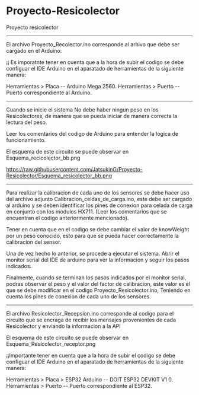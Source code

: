 # Proyecto-Resicolector
Proyecto resicolector

------------------------------------------------------------------------------------------------------------------

El archivo Proyecto_Recolector.ino corresponde al  arhivo que debe ser cargado  en el Arduino:

¡¡ Es imporatnte tener en cuenta que a la hora de subir el codigo se debe configuar el IDE Arduino en el aparatado de herramientas de la siguiente manera:

Herramientas > Placa -- Arduino Mega 2560.
Herramientas > Puerto -- Puerto correspondiente al Arduino.

-------------------------------------------------------------------------------------------------------------------

Cuando se inicie el sistema No debe haber ningun peso en los Resicolectores, de manera que se pueda iniciar de manera correcta la lectura del peso.

Leer los comentarios del codigo de Arduino para entender la logica de funcionamiento.

El esquema de este circuito se puede observar en Esquema_recicolector_bb.png


https://raw.githubusercontent.com/JatsukinG/Proyecto-Resicolector/Esquema_resicolector_bb.png

--------------------------------------------------------------------------------------------------------------------

Para realizar la calibracion de cada uno de los sensores se debe hacer uso del archivo adjunto Calibracion_celdas_de_carga.ino, este debe ser cargado al arduino
y se deben identificar los pines de conexion para celada de carga en conjunto con los modulos HX711. (Leer los comentarios que se encuentran el codigo 
anteriormente mencionado).

Tener en cuenta que en el codigo se debe cambiar el valor de knowWeight por un peso conocido, esto para que se pueda hacer correctamente la calibracion del sensor.

Una de vez hecho lo anterior, se procede a ejecutar el sistema. Abrir el monitor serial del IDE de arduino para ver la informacion y seguir los pasos indicados.

Finalmente, cuando se terminan los pasos indicados por el monitor serial, podras observar el peso y el valor del factor de calibracion, este valor
es el que se debe modificar en el codigo Proyecto_Resicolector.ino, Teniendo en cuenta los pines de conexion de cada uno de los sensores.

--------------------------------------------------------------------------------------------------------------------

El archivo Resicolector_Recepsion.ino corresponde al codigo para el circuito que se encraga de recibir los mensajes provenientes de cada Resicolector y enviando
la informacion a la API

El esquema de este circuito se puede observar en Esquema_Resicolector_receptor.png

¡¡Importante tener en cuenta que a la hora de subir el codigo se debe configuar el IDE Arduino en el aparatado de herramientas de la siguiente manera:

Herramientas > Placa > ESP32 Arduino -- DOIT ESP32 DEVKIT V1 0.
Herramientas > Puerto -- Puerto correspondiente al ESP32.


